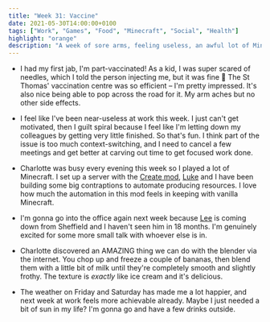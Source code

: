 ```yaml
---
title: "Week 31: Vaccine"
date: 2021-05-30T14:00:00+0100
tags: ["Work", "Games", "Food", "Minecraft", "Social", "Health"]
highlight: "orange"
description: "A week of sore arms, feeling useless, an awful lot of Minecraft, and delicious blended banana."
---
```


  * I had my first jab, I'm part-vaccinated! As a kid, I was super scared of needles, which I told the person injecting me, but it was fine :tada: The St Thomas' vaccination centre was so efficient – I'm pretty impressed. It's also nice being able to pop across the road for it. My arm aches but no other side effects.

  * I feel like I've been near-useless at work this week. I just can't get motivated, then I guilt spiral because I feel like I'm letting down my colleagues by getting very little finished. So that's fun. I think part of the issue is too much context-switching, and I need to cancel a few meetings and get better at carving out time to get focused work done.

  * Charlotte was busy every evening this week so I played a lot of Minecraft. I set up a server with the [Create mod](https://www.curseforge.com/minecraft/mc-mods/create), [Luke](https://twitter.com/lucas42) and I have been building some big contraptions to automate producing resources. I love how much the automation in this mod feels in keeping with vanilla Minecraft.

  * I'm gonna go into the office again next week because [Lee](https://leemoody.co.uk/) is coming down from Sheffield and I haven't seen him in 18 months. I'm genuinely excited for some more small talk with whoever else is in.

  * Charlotte discovered an AMAZING thing we can do with the blender via the internet. You chop up and freeze a couple of bananas, then blend them with a little bit of milk until they're completely smooth and slightly frothy. The texture is _exactly_ like ice cream and it's delicious.

  * The weather on Friday and Saturday has made me a lot happier, and next week at work feels more achievable already. Maybe I just needed a bit of sun in my life? I'm gonna go and have a few drinks outside.
